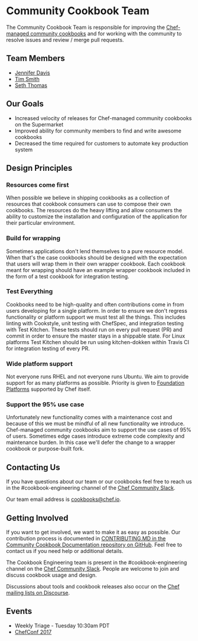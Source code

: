 # Community Cookbook Team

The Community Cookbook Team is responsible for improving the [Chef-managed community cookbooks](https://github.com/chef-cookbooks) and for working with the community to resolve issues and review / merge pull requests.

## Team Members

- [Jennifer Davis](https://github.com/iennae)
- [Tim Smith](https://github.com/tas50)
- [Seth Thomas](https://github.com/cheeseplus)

## Our Goals

- Increased velocity of releases for Chef-managed community cookbooks on the Supermarket
- Improved ability for community members to find and write awesome cookbooks
- Decreased the time required for customers to automate key production system

## Design Principles

### Resources come first

When possible we believe in shipping cookbooks as a collection of resources that cookbook consumers can use to compose their own cookbooks. The resources do the heavy lifting and allow consumers the ability to customize the installation and configuration of the application for their particular environment.

### Build for wrapping

Sometimes applications don't lend themselves to a pure resource model. When that's the case cookbooks should be designed with the expectation that users will wrap them in their own wrapper cookbook. Each cookbook meant for wrapping should have an example wrapper cookbook included in the form of a test cookbook for integration testing.

### Test Everything

Cookbooks need to be high-quality and often contributions come in from users developing for a single platform. In order to ensure we don't regress functionality or platform support we must test all the things. This includes linting with Cookstyle, unit testing with ChefSpec, and integration testing with Test Kitchen. These tests should run on every pull request (PR) and commit in order to ensure the master stays in a shippable state. For Linux platforms Test Kitchen should be run using kitchen-dokken within Travis CI for integration testing of every PR.

### Wide platform support

Not everyone runs RHEL and not everyone runs Ubuntu. We aim to provide support for as many platforms as possible. Priority is given to [Foundation Platforms](https://docs.chef.io/platforms.html#chef-client-foundational-platforms) supported by Chef itself.

### Support the 95% use case

Unfortunately new functionality comes with a maintenance cost and because of this we must be mindful of all new functionality we introduce. Chef-managed community cookbooks aim to support the use cases of 95% of users. Sometimes edge cases introduce extreme code complexity and maintenance burden. In this case we'll defer the change to a wrapper cookbook or purpose-built fork.

## Contacting Us

If you have questions about our team or our cookbooks feel free to reach us in the #cookbook-engineering channel of the [Chef Community Slack](https://community-slack.chef.io/).

Our team email address is [cookbooks@chef.io](mailto:cookbooks@chef.io).

## Getting Involved

If you want to get involved, we want to make it as easy as possible. Our contribution process is documented in [CONTRIBUTING.MD in the Community Cookbook Documentation repository on GitHub](https://github.com/chef-cookbooks/community_cookbook_documentation/blob/master/CONTRIBUTING.MD). Feel free to contact us if you need help or additional details.

The Cookbook Engineering team is present in the #cookbook-engineering channel on the [Chef Community Slack](http://community-slack.chef.io/). People are welcome to join and discuss cookbook usage and design.

Discussions about tools and cookbook releases also occur on the [Chef mailing lists on Discourse](https://discourse.chef.io/).

## Events

* Weekly Triage - Tuesday 10:30am PDT
* [ChefConf 2017](https://chefconf.chef.io/2017/)
